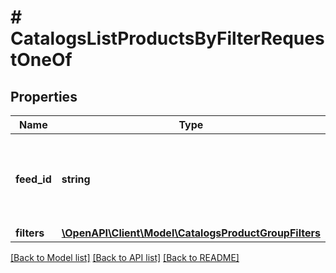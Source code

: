 # # CatalogsListProductsByFilterRequestOneOf

## Properties

Name | Type | Description | Notes
------------ | ------------- | ------------- | -------------
**feed_id** | **string** | Catalog Feed id pertaining to the catalog product group filter. |
**filters** | [**\OpenAPI\Client\Model\CatalogsProductGroupFilters**](CatalogsProductGroupFilters.md) |  |

[[Back to Model list]](../../README.md#models) [[Back to API list]](../../README.md#endpoints) [[Back to README]](../../README.md)

